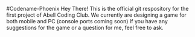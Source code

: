 #Codename-Phoenix
Hey There!
This is the official git respository for the first project of Abell Coding Club.
We currently are designing a game for both mobile and PC (console ports coming soon)
If you have any suggestions for the game or a question for me, feel free to ask.
